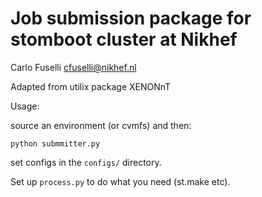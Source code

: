 # Job submission package for stomboot cluster at Nikhef

Carlo Fuselli
cfuselli@nikhef.nl


Adapted from utilix package XENONnT


Usage: 

source an environment (or cvmfs) and then: 

`python submmitter.py`


set configs in the `configs/` directory.



Set up `process.py` to do what you need (st.make etc). 
